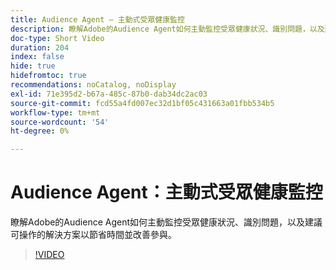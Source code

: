 ```yaml
---
title: Audience Agent — 主動式受眾健康監控
description: 瞭解Adobe的Audience Agent如何主動監控受眾健康狀況、識別問題，以及建議可操作的解決方案以節省時間並改善參與。
doc-type: Short Video
duration: 204
index: false
hide: true
hidefromtoc: true
recommendations: noCatalog, noDisplay
exl-id: 71e395d2-b67a-485c-87b0-dab34dc2ac03
source-git-commit: fcd55a4fd007ec32d1bf05c431663a01fbb534b5
workflow-type: tm+mt
source-wordcount: '54'
ht-degree: 0%

---
```


# Audience Agent：主動式受眾健康監控

瞭解Adobe的Audience Agent如何主動監控受眾健康狀況、識別問題，以及建議可操作的解決方案以節省時間並改善參與。

<!-- 62_S653_3442539_203_audience-agent-proactive-audience-health-monitoring -->
>[!VIDEO](https://video.tv.adobe.com/v/3458303/?learn=on&enablevpops=true)
